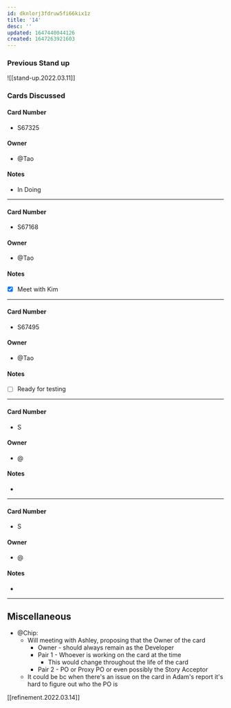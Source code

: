 ```yaml
---
id: dknlorj3fdruw5fi66kix1z
title: '14'
desc: ''
updated: 1647440044126
created: 1647263921603
---
```


### Previous Stand up
![[stand-up.2022.03.11]]

### Cards Discussed
#### Card Number
- S67325
#### Owner
- @Tao 
#### Notes
- In Doing 
---
#### Card Number
- S67168
#### Owner
- @Tao 
#### Notes
- [x] Meet with Kim 
---
#### Card Number
- S67495
#### Owner
- @Tao 
#### Notes
- [ ] Ready for testing 
---
#### Card Number
- S
#### Owner
- @ 
#### Notes
-
---
#### Card Number
- S
#### Owner
- @ 
#### Notes
-
---
## Miscellaneous
- @Chip:
    - Will meeting with Ashley, proposing that the Owner of the card
        - Owner - should always remain as the Developer
        - Pair 1 - Whoever is working on the card at the time
            - This would change throughout the life of the card 
        - Pair 2 - PO or Proxy PO or even possibly the Story Acceptor
    - It could be bc when there's an issue on the card in Adam's report it's hard to figure out who the PO is

[[refinement.2022.03.14]]    
